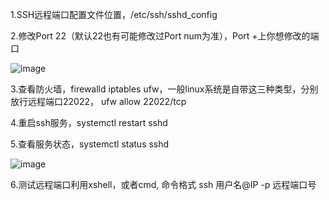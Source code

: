 1.SSH远程端口配置文件位置，/etc/ssh/sshd_config

2.修改Port 22（默认22也有可能修改过Port num为准），Port +上你想修改的端口

![image](https://github.com/user-attachments/assets/cad4e35e-fd03-44ca-8033-d74671648255)


3.查看防火墙，firewalld iptables ufw，一般linux系统是自带这三种类型，分别放行远程端口22022， ufw allow 22022/tcp

4.重启ssh服务，systemctl restart sshd

5.查看服务状态，systemctl status sshd

![image](https://github.com/user-attachments/assets/29e5f568-0dcb-4721-81a1-a02a1ac099ce)


6.测试远程端口利用xshell，或者cmd, 命令格式 ssh 用户名@IP -p 远程端口号
